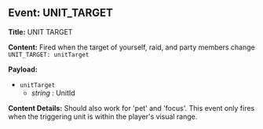 ## Event: UNIT_TARGET

**Title:** UNIT TARGET

**Content:**
Fired when the target of yourself, raid, and party members change
`UNIT_TARGET: unitTarget`

**Payload:**
- `unitTarget`
  - *string* : UnitId

**Content Details:**
Should also work for 'pet' and 'focus'. This event only fires when the triggering unit is within the player's visual range.